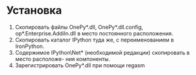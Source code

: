 ﻿# Установка

1. Скопировать файлы OnePy\*.dll, OnePy\*.dll.config, op\*.Enterprise.AddiIn.dll в 
место постоянного расположения.
2. Скопировать каталог IPython туда же, с переименованием в IronPython.
3. Содержимое IPython\Net\* (необходимой редакции) скопировать в место расположе-
ния компоненты.
4. Зарегистрировать OnePy\*.dll при помощи regasm

